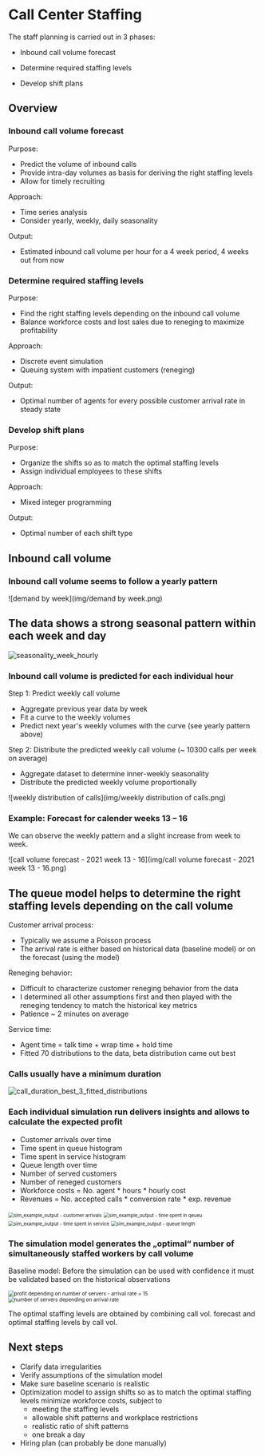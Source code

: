 # Call Center Staffing

The staff planning is carried out in 3 phases: 

* Inbound call volume forecast

* Determine required staffing levels

* Develop shift plans

## Overview

### Inbound call volume forecast

Purpose:

* Predict the volume of inbound calls
* Provide intra-day volumes as basis for deriving the right staffing levels
* Allow for timely recruiting

Approach:

* Time series analysis
* Consider yearly, weekly, daily seasonality

Output:

* Estimated inbound call volume per hour for a  4 week period, 4 weeks out from now 

### Determine required staffing levels

Purpose:

* Find the right staffing levels depending on the inbound call volume
* Balance workforce costs and lost sales due to reneging to maximize profitability

Approach:

* Discrete event simulation
* Queuing system with impatient customers (reneging)

Output:

* Optimal number of agents for every possible customer arrival rate in steady state

### Develop shift plans

Purpose:

* Organize the shifts so as to match the optimal staffing levels
* Assign individual employees to these shifts

Approach: 

* Mixed integer programming

Output:

* Optimal number of each shift type



## Inbound call volume

### Inbound call volume seems to follow a yearly pattern

![demand by week](img/demand by week.png)

## The data shows a strong seasonal pattern within each week and day

![seasonality_week_hourly](img/seasonality_week_hourly.png)

### Inbound call volume is predicted for each individual hour

Step 1: Predict weekly call volume

* Aggregate previous year data by week
* Fit a curve to the weekly volumes
* Predict next year's weekly volumes with the curve (see yearly pattern above)

Step 2: Distribute the predicted weekly call volume (~ 10300 calls per week on average)

* Aggregate dataset to determine inner-weekly seasonality
* Distribute the predicted weekly volume proportionally

![weekly distribution of calls](img/weekly distribution of calls.png)

### Example: Forecast for calender weeks 13 – 16

We can observe the weekly pattern and a slight increase from week to week.

![call volume forecast - 2021 week 13 - 16](img/call volume forecast - 2021 week 13 - 16.png)

## The queue model helps to determine the right staffing levels depending on the call volume

Customer arrival process:

* Typically we assume a Poisson process
* The arrival rate is either based on historical data (baseline model) or on the forecast (using the model)

Reneging behavior:

* Difficult to characterize customer reneging behavior from the data
* I determined all other assumptions first and then played with the reneging tendency to match the historical key metrics
* Patience ~ 2 minutes on average

Service time:

* Agent time = talk time + wrap time + hold time
* Fitted 70 distributions to the data, beta distribution came out best

### Calls usually have a minimum duration

![call_duration_best_3_fitted_distributions](img/call_duration_best_3_fitted_distributions.png)

### Each individual simulation run delivers insights and allows to calculate the expected profit

* Customer arrivals over  time
* Time spent in queue histogram
* Time spent in service histogram
* Queue length over time
* Number of served customers
* Number of reneged customers
* Workforce costs = No. agent * hours * hourly cost
* Revenues = No. accepted calls * conversion rate * exp. revenue 

<img src="img/sim_example_output - customer arrivals.png" alt="sim_example_output - customer arrivals" style="zoom:67%;" />

<img src="img/sim_example_output - time spent in qeueu.png" alt="sim_example_output - time spent in qeueu" style="zoom:67%;" />

<img src="img/sim_example_output - time spent in service.png" alt="sim_example_output - time spent in service" style="zoom:67%;" />

<img src="img/sim_example_output - queue length.png" alt="sim_example_output - queue length" style="zoom: 67%;" />

### The simulation model generates the „optimal“ number of simultaneously staffed workers by call volume

Baseline model: Before the simulation can be used with confidence it must be validated based on the historical observations

<img src="img/profit depending on number of servers - arrival rate = 15.png" alt="profit depending on number of servers - arrival rate = 15" style="zoom:72%;" />

<img src="img/number of servers depending on arrival rate.png" alt="number of servers depending on arrival rate" style="zoom:72%;" />

The optimal staffing levels are obtained by combining call vol. forecast and optimal staffing levels by call vol.

## Next steps

* Clarify data irregularities
* Verify assumptions of the simulation model 
* Make sure baseline scenario is realistic
* Optimization model to assign shifts so as to match the optimal staffing levels minimize workforce costs, subject to 
  * meeting the staffing levels 
  * allowable shift patterns and workplace restrictions
  * realistic ratio of shift patterns
  * one break a day
* Hiring plan (can probably be done manually)